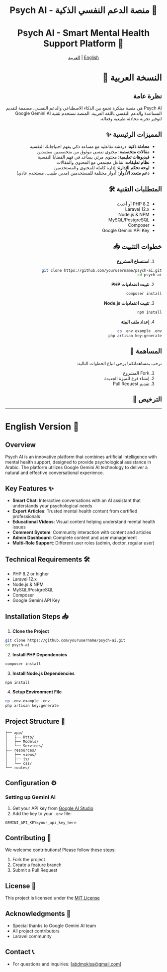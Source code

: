 <div align="center">

# Psych AI - منصة الدعم النفسي الذكية 🧠
# Psych AI - Smart Mental Health Support Platform 🧠

[العربية](#arabic) | [English](#english)

</div>

<div dir="rtl" id="arabic">

# النسخة العربية 🌟

## نظرة عامة
Psych AI هي منصة مبتكرة تجمع بين الذكاء الاصطناعي والدعم النفسي، مصممة لتقديم المساعدة والدعم النفسي باللغة العربية. المنصة تستخدم تقنية Google Gemini AI لتوفير تجربة محادثة طبيعية وفعالة.

## المميزات الرئيسية ✨
- **محادثة ذكية**: دردشة تفاعلية مع مساعد ذكي يفهم احتياجاتك النفسية
- **مقالات متخصصة**: محتوى نفسي موثوق من متخصصين معتمدين
- **فيديوهات تعليمية**: محتوى مرئي يساعد في فهم القضايا النفسية
- **نظام تعليقات**: تفاعل مجتمعي مع المحتوى والمقالات
- **لوحة تحكم للإدارة**: إدارة كاملة للمحتوى والمستخدمين
- **دعم متعدد الأدوار**: أدوار مختلفة للمستخدمين (مدير، طبيب، مستخدم عادي)

## المتطلبات التقنية 🛠
- PHP 8.2 أو أحدث
- Laravel 12.x
- Node.js & NPM
- MySQL/PostgreSQL
- Composer
- Google Gemini API Key

## خطوات التثبيت 📥

1. **استنساخ المشروع**
```bash
git clone https://github.com/yourusername/psych-ai.git
cd psych-ai
```

2. **تثبيت اعتماديات PHP**
```bash
composer install
```

3. **تثبيت اعتماديات Node.js**
```bash
npm install
```

4. **إعداد ملف البيئة**
```bash
cp .env.example .env
php artisan key:generate
```

## المساهمة 🤝
نرحب بمساهماتكم! يرجى اتباع الخطوات التالية:
1. Fork المشروع
2. إنشاء فرع للميزة الجديدة
3. تقديم Pull Request

## الترخيص 📄
 

</div>

---

<div id="english">

# English Version 🌟

## Overview
Psych AI is an innovative platform that combines artificial intelligence with mental health support, designed to provide psychological assistance in Arabic. The platform utilizes Google Gemini AI technology to deliver a natural and effective conversational experience.

## Key Features ✨
- **Smart Chat**: Interactive conversations with an AI assistant that understands your psychological needs
- **Expert Articles**: Trusted mental health content from certified professionals
- **Educational Videos**: Visual content helping understand mental health issues
- **Comment System**: Community interaction with content and articles
- **Admin Dashboard**: Complete content and user management
- **Multi-Role Support**: Different user roles (admin, doctor, regular user)

## Technical Requirements 🛠
- PHP 8.2 or higher
- Laravel 12.x
- Node.js & NPM
- MySQL/PostgreSQL
- Composer
- Google Gemini API Key

## Installation Steps 📥

1. **Clone the Project**
```bash
git clone https://github.com/yourusername/psych-ai.git
cd psych-ai
```

2. **Install PHP Dependencies**
```bash
composer install
```

3. **Install Node.js Dependencies**
```bash
npm install
```

4. **Setup Environment File**
```bash
cp .env.example .env
php artisan key:generate
```

## Project Structure 📁
```
├── app/
│   ├── Http/
│   ├── Models/
│   └── Services/
├── resources/
│   ├── views/
│   ├── js/
│   └── css/
└── routes/
```

## Configuration ⚙️

### Setting up Gemini AI
1. Get your API key from [Google AI Studio](https://makersuite.google.com)
2. Add the key to your `.env` file:
```env
GEMINI_API_KEY=your_api_key_here
```

## Contributing 🤝
We welcome contributions! Please follow these steps:
1. Fork the project
2. Create a feature branch
3. Submit a Pull Request

## License 📄
This project is licensed under the [MIT License](LICENSE)

## Acknowledgments 💝
- Special thanks to Google Gemini AI team
- All project contributors
- Laravel community

## Contact 📞
- For questions and inquiries: [abdmoklss@gmail.com]


</div>

